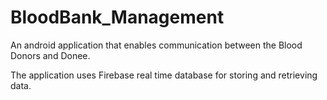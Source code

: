# BloodBank_Management
An android application that enables communication between the Blood Donors and Donee.

The application uses Firebase real time database for storing and retrieving data.


